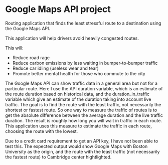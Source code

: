 # Google Maps API project

Routing application that finds the least stressful route to a destination using the Google Maps API.

This application will help drivers avoid heavily congested routes.

This will:
* Reduce road rage
* Reduce carbon emissions by less waiting in bumper-to-bumper traffic
* Reduce car idling (useless wear and tear)
* Promote better mental health for those who commute to the city

The Google Maps API can show traffic data in a general area but not for a particular route. Here I use the API duration variable, which is an estimate of the route duration based on historical data, and the duration_in_traffic variable which give an estimate of the duration taking into account live traffic. The goal is to find the route with the least traffic, not necessarily the shortest or fastest route. So one way to measure the traffic of routes is to get the absolute difference between the average duration and the live traffic duration. The result is roughly how long you will wait in traffic in each route. This application uses this measure to estimate the traffic in each route, choosing the route with the lowest.

Due to a credit card requirement to get an API key, I have not been able to test this. The expected output would show Google Maps with Boston University as the origin, and the route with the least traffic (not necessarily the fastest route) to Cambridge center hightlighted.